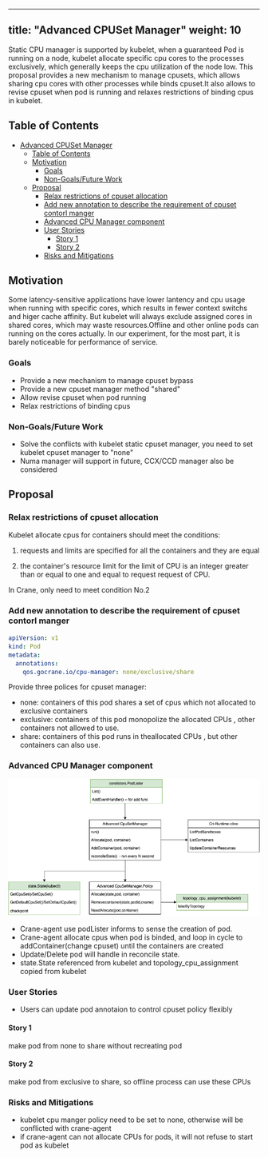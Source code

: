 
---
title: "Advanced CPUSet Manager"
weight: 10
---

Static CPU manager is supported by kubelet, when a guaranteed Pod is running on a node, kubelet allocate specific cpu cores to the processes exclusively, which generally keeps the cpu utilization of the node low.
This proposal provides a new mechanism to manage cpusets, which allows sharing cpu cores with other processes while binds cpuset.It also allows to revise cpuset when pod is running and relaxes restrictions of binding cpus in kubelet.

## Table of Contents

<!-- TOC -->

- [Advanced CPUSet Manager](#advanced-cpuset-manager)
    - [Table of Contents](#table-of-contents)
    - [Motivation](#motivation)
        - [Goals](#goals)
        - [Non-Goals/Future Work](#non-goalsfuture-work)
    - [Proposal](#proposal)
        - [Relax restrictions of cpuset allocation](#relax-restrictions-of-cpuset-allocation)
        - [Add new annotation to describe the  requirement of cpuset contorl manger](#add-new-annotation-to-describe-the--requirement-of-cpuset-contorl-manger)
        - [Advanced CPU Manager component](#advanced-cpu-manager-component)
        - [User Stories](#user-stories)
            - [Story 1](#story-1)
            - [Story 2](#story-2)
        - [Risks and Mitigations](#risks-and-mitigations)

<!-- /TOC -->
## Motivation
Some latency-sensitive applications have lower lantency and cpu usage when running with specific cores, which results in fewer context switchs and higer cache affinity.
But kubelet will always exclude assigned cores in shared cores, which may waste resources.Offline and other online pods can running on the cores actually. In our experiment, for the most part, it is barely noticeable for performance of service.

### Goals

- Provide a new mechanism to manage cpuset bypass
- Provide a new cpuset manager method "shared"
- Allow revise cpuset when pod running
- Relax restrictions of binding cpus


### Non-Goals/Future Work

- Solve the conflicts with kubelet static cpuset manager, you need to set kubelet cpuset manager to "none"
- Numa manager will support in future, CCX/CCD manager also be considered

## Proposal
### Relax restrictions of cpuset allocation
Kubelet allocate cpus for containers should meet the conditions:

1. requests and limits are specified for all the containers and they are equal

2. the container's resource limit for the limit of CPU is an integer greater than or equal to one and equal to request request of CPU.

In Crane, only need to meet condition No.2
### Add new annotation to describe the  requirement of cpuset contorl manger
```yaml
apiVersion: v1
kind: Pod
metadata:
  annotations:
    qos.gocrane.io/cpu-manager: none/exclusive/share
```
Provide three polices for cpuset manager:
- none: containers of this pod shares a set of cpus which not allocated to exclusive containers
- exclusive:  containers of this pod monopolize the allocated CPUs , other containers not allowed to use.
- share: containers of this pod runs in theallocated  CPUs , but other containers can also use.

### Advanced CPU Manager component
![advanced_cpuset_manager.png](/images/advanced_cpuset_manager.png)

- Crane-agent use podLister informs to sense the creation of pod.
- Crane-agent allocate cpus when pod is binded, and loop in cycle to addContainer(change cpuset) until the containers are created
- Update/Delete pod will handle in reconcile state.
- state.State referenced from kubelet and topology_cpu_assignment copied from kubelet


### User Stories

- Users can update pod annotaion to control cpuset policy flexibly

#### Story 1
  make pod from none to share without recreating pod
#### Story 2
  make pod from exclusive to share, so offline process can use these CPUs

### Risks and Mitigations

- kubelet cpu manger policy need to be set to none, otherwise will be conflicted with crane-agent
- if crane-agent can not allocate CPUs for pods, it will not refuse to start pod as kubelet

